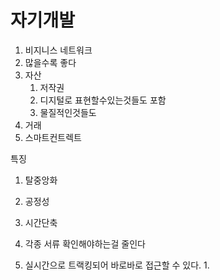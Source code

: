 # 자기개발

1.  비지니스 네트워크
   1. 많을수록 좋다
2. 자산
   1. 저작권
   2. 디지털로 표현할수있는것들도 포함
   3. 물질적인것들도
3. 거래
4. 스마트컨트렉트





특징

1.  탈중앙화
2. 공정성





1.  시간단축
   1. 각종 서류 확인해야하는걸 줄인다
   2.  실시간으로 트랙킹되어 바로바로 접근할 수 있다.
      1. 

